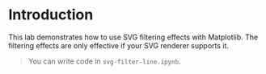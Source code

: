 # Introduction

This lab demonstrates how to use SVG filtering effects with Matplotlib. The filtering effects are only effective if your SVG renderer supports it.

> You can write code in `svg-filter-line.ipynb`.
